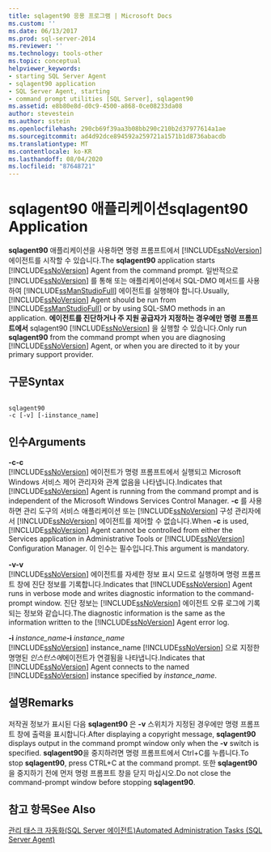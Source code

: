 ```yaml
---
title: sqlagent90 응용 프로그램 | Microsoft Docs
ms.custom: ''
ms.date: 06/13/2017
ms.prod: sql-server-2014
ms.reviewer: ''
ms.technology: tools-other
ms.topic: conceptual
helpviewer_keywords:
- starting SQL Server Agent
- sqlagent90 application
- SQL Server Agent, starting
- command prompt utilities [SQL Server], sqlagent90
ms.assetid: e8b80e8d-d0c9-4500-a868-0ce08233da08
author: stevestein
ms.author: sstein
ms.openlocfilehash: 290cb69f39aa3b08bb290c210b2d37977614a1ae
ms.sourcegitcommit: ad4d92dce894592a259721a1571b1d8736abacdb
ms.translationtype: MT
ms.contentlocale: ko-KR
ms.lasthandoff: 08/04/2020
ms.locfileid: "87648721"
---
```

# <a name="sqlagent90-application"></a><span data-ttu-id="9ee94-102">sqlagent90 애플리케이션</span><span class="sxs-lookup"><span data-stu-id="9ee94-102">sqlagent90 Application</span></span>
  <span data-ttu-id="9ee94-103">**sqlagent90** 애플리케이션을 사용하면 명령 프롬프트에서 [!INCLUDE[ssNoVersion](../includes/ssnoversion-md.md)] 에이전트를 시작할 수 있습니다.</span><span class="sxs-lookup"><span data-stu-id="9ee94-103">The **sqlagent90** application starts [!INCLUDE[ssNoVersion](../includes/ssnoversion-md.md)] Agent from the command prompt.</span></span> <span data-ttu-id="9ee94-104">일반적으로 [!INCLUDE[ssNoVersion](../includes/ssnoversion-md.md)] 를 통해 또는 애플리케이션에서 SQL-DMO 메서드를 사용하여 [!INCLUDE[ssManStudioFull](../includes/ssmanstudiofull-md.md)] 에이전트를 실행해야 합니다.</span><span class="sxs-lookup"><span data-stu-id="9ee94-104">Usually, [!INCLUDE[ssNoVersion](../includes/ssnoversion-md.md)] Agent should be run from [!INCLUDE[ssManStudioFull](../includes/ssmanstudiofull-md.md)] or by using SQL-SMO methods in an application.</span></span> <span data-ttu-id="9ee94-105">**에이전트를 진단하거나 주 지원 공급자가 지정하는 경우에만 명령 프롬프트에서** sqlagent90 [!INCLUDE[ssNoVersion](../includes/ssnoversion-md.md)] 을 실행할 수 있습니다.</span><span class="sxs-lookup"><span data-stu-id="9ee94-105">Only run **sqlagent90** from the command prompt when you are diagnosing [!INCLUDE[ssNoVersion](../includes/ssnoversion-md.md)] Agent, or when you are directed to it by your primary support provider.</span></span>  
  
## <a name="syntax"></a><span data-ttu-id="9ee94-106">구문</span><span class="sxs-lookup"><span data-stu-id="9ee94-106">Syntax</span></span>  
  
```  
  
sqlagent90  
-c [-v] [-iinstance_name]  
```  
  
## <a name="arguments"></a><span data-ttu-id="9ee94-107">인수</span><span class="sxs-lookup"><span data-stu-id="9ee94-107">Arguments</span></span>  
 <span data-ttu-id="9ee94-108">**-c**</span><span class="sxs-lookup"><span data-stu-id="9ee94-108">**-c**</span></span>  
 <span data-ttu-id="9ee94-109">[!INCLUDE[ssNoVersion](../includes/ssnoversion-md.md)] 에이전트가 명령 프롬프트에서 실행되고 Microsoft Windows 서비스 제어 관리자와 관계 없음을 나타냅니다.</span><span class="sxs-lookup"><span data-stu-id="9ee94-109">Indicates that [!INCLUDE[ssNoVersion](../includes/ssnoversion-md.md)] Agent is running from the command prompt and is independent of the Microsoft Windows Services Control Manager.</span></span> <span data-ttu-id="9ee94-110">**-c** 를 사용하면 관리 도구의 서비스 애플리케이션 또는 [!INCLUDE[ssNoVersion](../includes/ssnoversion-md.md)] 구성 관리자에서 [!INCLUDE[ssNoVersion](../includes/ssnoversion-md.md)] 에이전트를 제어할 수 없습니다.</span><span class="sxs-lookup"><span data-stu-id="9ee94-110">When **-c** is used, [!INCLUDE[ssNoVersion](../includes/ssnoversion-md.md)] Agent cannot be controlled from either the Services application in Administrative Tools or [!INCLUDE[ssNoVersion](../includes/ssnoversion-md.md)] Configuration Manager.</span></span> <span data-ttu-id="9ee94-111">이 인수는 필수입니다.</span><span class="sxs-lookup"><span data-stu-id="9ee94-111">This argument is mandatory.</span></span>  
  
 <span data-ttu-id="9ee94-112">**-v**</span><span class="sxs-lookup"><span data-stu-id="9ee94-112">**-v**</span></span>  
 <span data-ttu-id="9ee94-113">[!INCLUDE[ssNoVersion](../includes/ssnoversion-md.md)] 에이전트를 자세한 정보 표시 모드로 실행하며 명령 프롬프트 창에 진단 정보를 기록합니다.</span><span class="sxs-lookup"><span data-stu-id="9ee94-113">Indicates that [!INCLUDE[ssNoVersion](../includes/ssnoversion-md.md)] Agent runs in verbose mode and writes diagnostic information to the command-prompt window.</span></span> <span data-ttu-id="9ee94-114">진단 정보는 [!INCLUDE[ssNoVersion](../includes/ssnoversion-md.md)] 에이전트 오류 로그에 기록되는 정보와 같습니다.</span><span class="sxs-lookup"><span data-stu-id="9ee94-114">The diagnostic information is the same as the information written to the [!INCLUDE[ssNoVersion](../includes/ssnoversion-md.md)] Agent error log.</span></span>  
  
 <span data-ttu-id="9ee94-115">**-i** *instance_name*</span><span class="sxs-lookup"><span data-stu-id="9ee94-115">**-i** *instance_name*</span></span>  
 <span data-ttu-id="9ee94-116">[!INCLUDE[ssNoVersion](../includes/ssnoversion-md.md)] instance_name [!INCLUDE[ssNoVersion](../includes/ssnoversion-md.md)] 으로 지정한 명명된 *인스턴스에*에이전트가 연결됨을 나타냅니다.</span><span class="sxs-lookup"><span data-stu-id="9ee94-116">Indicates that [!INCLUDE[ssNoVersion](../includes/ssnoversion-md.md)] Agent connects to the named [!INCLUDE[ssNoVersion](../includes/ssnoversion-md.md)] instance specified by *instance_name*.</span></span>  
  
## <a name="remarks"></a><span data-ttu-id="9ee94-117">설명</span><span class="sxs-lookup"><span data-stu-id="9ee94-117">Remarks</span></span>  
 <span data-ttu-id="9ee94-118">저작권 정보가 표시된 다음 **sqlagent90** 은 **-v** 스위치가 지정된 경우에만 명령 프롬프트 창에 출력을 표시합니다.</span><span class="sxs-lookup"><span data-stu-id="9ee94-118">After displaying a copyright message, **sqlagent90** displays output in the command prompt window only when the **-v** switch is specified.</span></span> <span data-ttu-id="9ee94-119">**sqlagent90**을 중지하려면 명령 프롬프트에서 Ctrl+C를 누릅니다.</span><span class="sxs-lookup"><span data-stu-id="9ee94-119">To stop **sqlagent90**, press CTRL+C at the command prompt.</span></span> <span data-ttu-id="9ee94-120">또한 **sqlagent90**을 중지하기 전에 먼저 명령 프롬프트 창을 닫지 마십시오.</span><span class="sxs-lookup"><span data-stu-id="9ee94-120">Do not close the command-prompt window before stopping **sqlagent90**.</span></span>  
  
## <a name="see-also"></a><span data-ttu-id="9ee94-121">참고 항목</span><span class="sxs-lookup"><span data-stu-id="9ee94-121">See Also</span></span>  
 [<span data-ttu-id="9ee94-122">관리 태스크 자동화&#40;SQL Server 에이전트&#41;</span><span class="sxs-lookup"><span data-stu-id="9ee94-122">Automated Administration Tasks &#40;SQL Server Agent&#41;</span></span>](../ssms/agent/automated-administration-tasks-sql-server-agent.md)  
  
  
